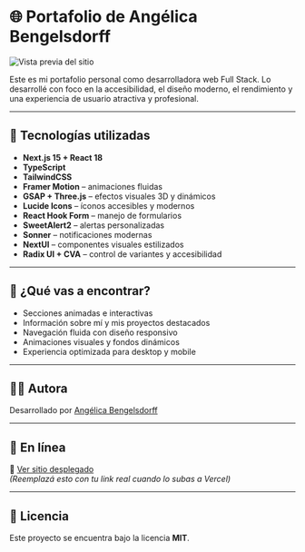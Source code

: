 # 🌐 Portafolio de Angélica Bengelsdorff

![Vista previa del sitio](./public/preview.png)

Este es mi portafolio personal como desarrolladora web Full Stack. Lo desarrollé con foco en la accesibilidad, el diseño moderno, el rendimiento y una experiencia de usuario atractiva y profesional.

---

## 🚀 Tecnologías utilizadas

- **Next.js 15 + React 18**
- **TypeScript**
- **TailwindCSS**
- **Framer Motion** – animaciones fluidas
- **GSAP + Three.js** – efectos visuales 3D y dinámicos
- **Lucide Icons** – íconos accesibles y modernos
- **React Hook Form** – manejo de formularios
- **SweetAlert2** – alertas personalizadas
- **Sonner** – notificaciones modernas
- **NextUI** – componentes visuales estilizados
- **Radix UI + CVA** – control de variantes y accesibilidad

---

## 🎯 ¿Qué vas a encontrar?

- Secciones animadas e interactivas
- Información sobre mí y mis proyectos destacados
- Navegación fluida con diseño responsivo
- Animaciones visuales y fondos dinámicos
- Experiencia optimizada para desktop y mobile

---

## 👩‍💻 Autora

Desarrollado por [Angélica Bengelsdorff](https://www.linkedin.com/in/angelica-bengelsdorff)

---

## 🔗 En línea

📌 [Ver sitio desplegado](https://tu-url-en-vercel.vercel.app)  
_(Reemplazá esto con tu link real cuando lo subas a Vercel)_

---

## 📄 Licencia

Este proyecto se encuentra bajo la licencia **MIT**.
